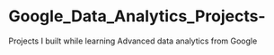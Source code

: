 # Google_Data_Analytics_Projects-
Projects I built while learning Advanced data analytics from Google

